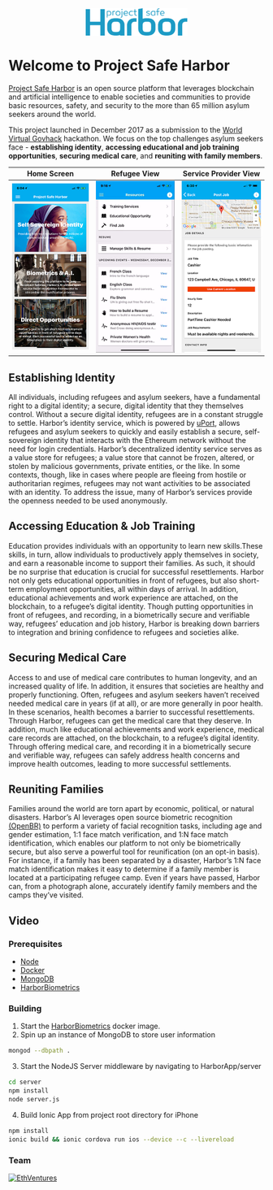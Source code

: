 <p align="center">
<img src="https://github.com/EthVentures/HarborApp/raw/master/src/assets/safeharborlogo.png" alt="service provider view" style="width: 200px;"/>
</p>


# Welcome to Project Safe Harbor
[Project Safe Harbor](https://projectsafeharbor.com) is an open source platform that leverages blockchain and artificial intelligence to enable societies and communities to provide basic resources, safety, and security to the more than 65 million asylum seekers around the world.

This project launched in December 2017 as a submission to the [World Virtual Govhack](http://hackathon.govtechprize.ae/) hackathon. We focus on the top challenges asylum seekers face - **establishing identity**, **accessing educational and job training opportunities**, **securing medical care**, and **reuniting with family members**.

Home Screen | Refugee View | Service Provider View
--- | --- | ---
<img src="https://github.com/EthVentures/HarborApp/raw/master/src/assets/ss1.png" alt="safe harbor home screen" style="width: 250px;"/>| <img src="https://github.com/EthVentures/HarborApp/raw/master/src/assets/ss2.png" alt="refugee view" style="width: 250px;"/>| <img src="https://github.com/EthVentures/HarborApp/raw/master/src/assets/ss3.png" alt="service provider view" style="width: 250px;"/>

## Establishing Identity
All individuals, including refugees and asylum seekers, have a fundamental right to a digital identity; a secure, digital identity that they themselves control. Without a secure digital identity, refugees are in a constant struggle to settle. Harbor’s identity service, which is powered by [uPort](https://uport.me/), allows refugees and asylum seekers to quickly and easily establish a secure, self-sovereign identity that interacts with the Ethereum network without the need for login credentials. Harbor’s decentralized identity service serves as a value store for refugees; a value store that cannot be frozen, altered, or stolen by malicious governments, private entities, or the like. In some contexts, though, like in cases where people are fleeing from hostile or authoritarian regimes, refugees may not want activities to be associated with an identity. To address the issue, many of Harbor’s services provide the openness needed to be used anonymously.

## Accessing Education & Job Training
Education provides individuals with an opportunity to learn new skills.These skills, in turn, allow individuals to productively apply themselves in society, and earn a reasonable income to support their families. As such, it should be no surprise that education is crucial for successful resettlements. Harbor not only gets educational opportunities in front of refugees, but also short-term employment opportunities, all within days of arrival. In addition, educational achievements and work experience are attached, on the blockchain, to a refugee’s digital identity. Though putting opportunities in front of refugees, and recording, in a biometrically secure and verifiable way, refugees’ education and job history, Harbor is breaking down barriers to integration and brining confidence to refugees and societies alike.

## Securing Medical Care
Access to and use of medical care contributes to human longevity, and an increased quality of life. In addition, it ensures that societies are healthy and properly functioning. Often, refugees and asylum seekers haven’t received needed medical care in years (if at all), or are more generally in poor health. In these scenarios, health becomes a barrier to successful resettlements. Through Harbor, refugees can get the medical care that they deserve. In addition, much like educational achievements and work experience, medical care records are attached, on the blockchain, to a refugee’s digital identity. Through offering medical care, and recording it in a biometrically secure and verifiable way, refugees can safely address health concerns and improve health outcomes, leading to more successful settlements.

## Reuniting Families

Families around the world are torn apart by economic, political, or natural disasters. Harbor’s AI leverages open source biometric recognition [(OpenBR)](http://openbiometrics.org/) to perform a variety of facial recognition tasks, including age and gender estimation, 1:1 face match verification, and 1:N face match identification, which enables our platform to not only be biometrically secure, but also serve a powerful tool for reunification (on an opt-in basis). For instance, if a family has been separated by a disaster, Harbor’s 1:N face match identification makes it easy to determine if a family member is located at a participating refugee camp. Even if years have passed, Harbor can, from a photograph alone, accurately identify family members and the camps they’ve visited.


## Video


### Prerequisites
* [Node](https://nodejs.org/)
* [Docker](https://www.docker.com/community-edition)
* [MongoDB](https://www.docker.com/community-edition)
* [HarborBiometrics](https://github.com/EthVentures/HarborBiometrics)


### Building

1. Start the [HarborBiometrics](https://github.com/EthVentures/HarborBiometrics) docker image.
2. Spin up an instance of MongoDB to store user information
```bash
mongod --dbpath .
```
3. Start the NodeJS Server middleware by navigating to HarborApp/server
```bash
cd server
npm install
node server.js
```
4. Build Ionic App from project root directory for iPhone
```bash
npm install
ionic build && ionic cordova run ios --device --c --livereload
```



### Team

[![EthVentures](https://github.com/EthVentures/CryptoTracker/raw/master/resources/img/ethventures-logo.png)](https://ethventures.io)
